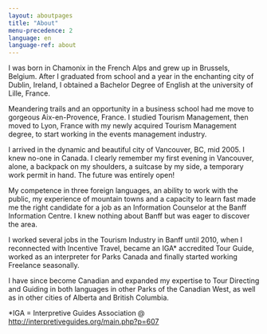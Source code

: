 ```yaml
---
layout: aboutpages
title: "About"
menu-precedence: 2
language: en
language-ref: about
---
```


I was born in Chamonix in the French Alps and grew up in Brussels, Belgium. After I graduated from school and a year in the enchanting city of Dublin, Ireland, I obtained a Bachelor Degree of English at the university of Lille, France.

Meandering trails and an opportunity in a business school had me move to gorgeous Aix-en-Provence, France. I studied Tourism Management, then moved to Lyon, France with my newly acquired Tourism Management degree, to start working in the events management industry.

I arrived in the dynamic and beautiful city of Vancouver, BC, mid 2005. I knew no-one in Canada. I clearly remember my first evening in Vancouver, alone, a backpack on my shoulders, a suitcase by my side, a temporary work permit in hand. The future was entirely open!

My competence in three foreign languages, an ability to work with the public, my experience of mountain towns and a capacity to learn fast made me the right candidate for a job as an Information Counselor at the Banff Information Centre. I knew nothing about Banff but was eager to discover the area.

I worked several jobs in the Tourism Industry in Banff until 2010, when I reconnected with Incentive Travel, became an IGA* accredited Tour Guide, worked as an interpreter for Parks Canada and finally started working Freelance seasonally.

I have since become Canadian and expanded my expertise to Tour Directing and Guiding in both languages in other Parks of the Canadian West, as well as in other cities of Alberta and British Columbia.

\*IGA = Interpretive Guides Association @ 
http://interpretiveguides.org/main.php?p=607
